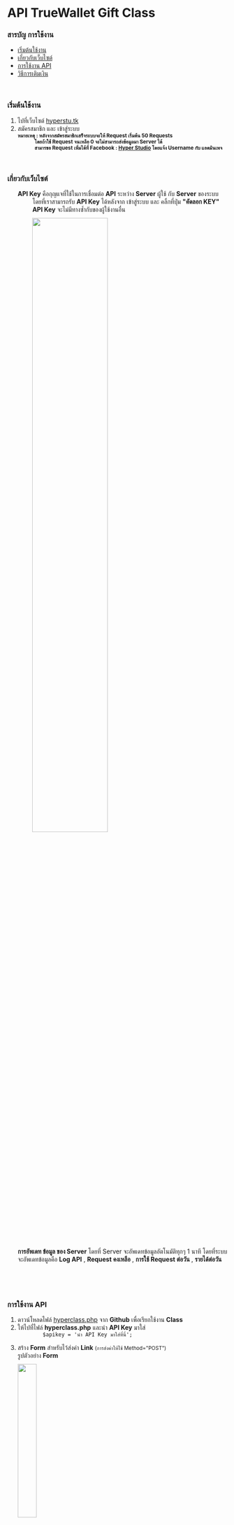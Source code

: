 # API TrueWallet Gift Class

<h3 class="t-black"><b>สารบัญ การใช้งาน</b></h3>
<ul>
    <li><a href="#start" class="t-red">เริ่มต้นใช้งาน</a></li>
    <li><a href="#web" class="t-green">เกี่ยวกับเว็บไซต์</a></li>
    <li><a href="#api" class="t-blue">การใช้งาน API</a></li>
    <li><a href="#pay" class="t-org">วิธีการเติมเงิน</a></li>
</ul>

<h3 class="t-red" id="start" style="padding-top:30px !important;"><b>เริ่มต้นใช้งาน</b></h3>
<ol>
    <li>ไปที่เว็บไซต์ <a href="https://hyperstu.tk" class="t-org">hyperstu.tk</a></li>
    <li><font class="t-blue">สมัครสมาชิก</font> และ <font class="t-green">เข้าสู่ระบบ</font></li>
    <small><b>
        หมายเหตุ : หลังจากสมัครสมาชิกเสร็จระบบจะให้ Request เริ่มต้น 50 Requests</br>
        <font style="padding-left:8%">โดยถ้าใช้ Request จนเหลือ 0 จะไม่สามารถส่งข้อมูลมา Server ได้</font></br>
        <font style="padding-left:8%">สามารขอ Request เพิ่มได้ที่ Facebook : <a href="https://www.facebook.com/pagehyperstudio" class="t-blue">Hyper Studio</a> โดยแจ้ง <font class="t-red">Username</font> กับ แอดมินเพจ</font>
     </b></small>
</ol>

<h3 class="t-green" id="web" style="padding-top:30px !important;"><b>เกี่ยวกับเว็บไซต์</b></h3>
<ol>
    <font class="t-red"><b>API Key</b></font> 
        <font>คือกุญแจที่ใช้ในการเชื่อมต่อ <b>API</b> ระหว่าง <b>Server</b> ผู้ใช้ กับ <b>Server</b> ของระบบ<font></br>
        <font style="padding-left:7%">โดยที่เราสามารถรับ <font class="t-red"><b>API Key</b></font>  ได้หลังจาก <font class="t-green">เข้าสู่ระบบ</font> และ คลิ้กที่ปุ่ม <b>"คัดลอก KEY"</b><font></br>
        <font style="padding-left:7%"><font class="t-red"><b>API Key</b></font> จะไม่มีทางซ้ำกับของผู้ใช้งานอื่น<font></br>
        <img style="padding-left:7%;margin-top:10px;" src="https://www.img.in.th/images/92d6efcf79eedef3f4196b787fe47e2f.png" width="60%"/></p>
    <font class="t-blue"><b>การอัพเดท ข้อมูล ของ Server</b></font> โดยที่ Server จะอัพเดทข้อมูลอัตโนมัติทุกๆ 1 นาที โดยที่ระบบจะอัพเดทข้อมูลคือ <font class="t-green"><b>Log API</b></font> , <font class="t-red"><b>Request คงเหลือ</b></font> , <font class="t-org"><b>การใช้ Request ต่อวัน</b></font> , <font class="t-blue"><b>รายได้ต่อวัน</b></font>
</ol>

<h3 class="t-blue" id="api" style="padding-top:30px !important;"><b>การใช้งาน API</b></h3>
<ol>
    <li>ดาวน์โหลดไฟล์ <a href="https://github.com/sharpaddroot/api-truewallet-gift-class/blob/master/hyperclass.php" class="t-org">hyperclass.php</a> จาก <font class="t-red"><b>Github</b></font> เพื่อเรียกใช้งาน <font class="t-green"><b>Class</b></font></li>
    <li>ให้ไปที่ไฟล์ <font class="t-org"><b>hyperclass.php</b></font> และนำ <font class="t-red"><b>API Key</b></font> มาใส่
    <code>
        $apikey = 'นำ API Key มาใส่ที่นี่'; 
    </code>
    </li>
    <li>สร้าง <font class="t-blue"><b>Form</b></font> สำหรับไว้ส่งค่า <font class="t-green"><b>Link</b></font> <small>(การส่งค่าให้ใช้ Method="POST")</small></br>
    รูปตัวอย่าง <font class="t-blue"><b>Form</b></font></br>
    <img style="margin-top:10px;" src="https://www.img.in.th/images/052e270cd6fa1e954113d8811ed781c4.png" width="30%"/>
    </li>
    <li>หลังจากสร้าง <font class="t-blue"><b>Form</b></font> ให้นำ <font class="t-red"><b>Code</b></font> ด้านล่าง ไปใส่ในไฟล์ใช้ที่รับค่า</br>
    <dev>
    <?php
    include('hyperclass.php');
    $useapi = new Hyper();
    $value = $_POST['link']; //ค่าลิ้งซองของขวัญ
    $mygiftlink = str_replace(' ','',$value);
    $result = $useapi->hyperRequest($mygiftlink);
    if($result['code'] == '200'){
        print_r($result);  //ทำรายการสำเร็จ
    }else{
        print_r($result);  //ทำรายการไม่สำเร็จ
    }
    ?>
    </dev>
    </li>
</ol>


